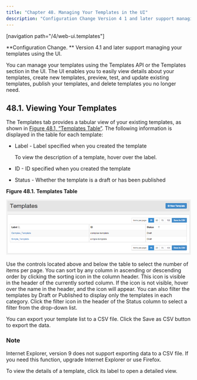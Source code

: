 ```yaml
---
title: "Chapter 48. Managing Your Templates in the UI"
description: "Configuration Change Version 4 1 and later support managing your templates using the UI You can manage your templates using the Templates API or the Templates section in the UI The UI enables you to easily view details about your templates create new templates preview test and update existing templates..."
---
```


[navigation path="/4/web-ui.templates"]

<a name="idp5225696"></a> 

**Configuration Change. ** Version 4.1 and later support managing your templates using the UI.

You can manage your templates using the Templates API or the Templates section in the UI. The UI enables you to easily view details about your templates, create new templates, preview, test, and update existing templates, publish your templates, and delete templates you no longer need.

## <a name="web-ui.templates.view"></a> 48.1. Viewing Your Templates

The Templates tab provides a tabular view of your existing templates, as shown in [Figure 48.1, “Templates Table”](web-ui.templates#figure_templates_list "Figure 48.1. Templates Table"). The following information is displayed in the table for each template:

*   Label - Label specified when you created the template

    To view the description of a template, hover over the label.

*   ID - ID specified when you created the template

*   Status - Whether the template is a draft or has been published

<a name="figure_templates_list"></a> 

**Figure 48.1. Templates Table**

![Templates Table](images/templates_list.png)

Use the controls located above and below the table to select the number of items per page. You can sort by any column in ascending or descending order by clicking the sorting icon in the column header. This icon is visible in the header of the currently sorted column. If the icon is not visible, hover over the name in the header, and the icon will appear. You can also filter the templates by Draft or Published to display only the templates in each category. Click the filter icon in the header of the Status column to select a filter from the drop-down list.

You can export your template list to a CSV file. Click the Save as CSV button to export the data.

### Note

Internet Explorer, version 9 does not support exporting data to a CSV file. If you need this function, upgrade Internet Explorer or use Firefox.

To view the details of a template, click its label to open a detailed view.